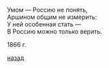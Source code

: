 Умом — Россию не понять,  
Аршином общим не измерить:  
У ней особенная стать —  
В Россию можно только верить.  

1866 г.  

[назад](../index.md)